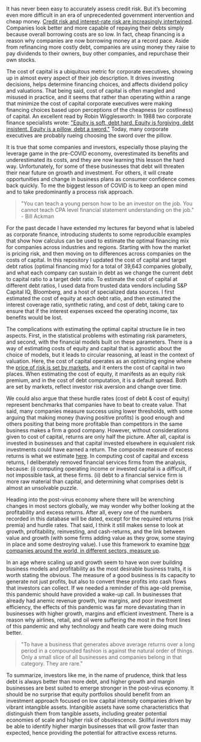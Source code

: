 It has never been easy to accurately assess credit risk. But it’s becoming even more difficult in an era of unprecedented government intervention and cheap money. [Credit risk and interest-rate risk are increasingly intertwined](https://github.com/rnfermincota/academic/blob/master/teaching/traditional_assets/database/effective-cost-debt.pdf). Companies look better and more capable of repaying their debts simply because overall borrowing costs are so low. In fact, cheap financing is a reason why companies are now borrowing money at a record pace. Aside from refinancing more costly debt, companies are using money they raise to pay dividends to their owners, buy other companies, and repurchase their own stocks. 

The cost of capital is a ubiquitous metric for corporate executives, showing up in almost every aspect of their job description. It drives investing decisions, helps determine financing choices, and affects dividend policy and valuations. That being said, cost of capital is often mangled and misused in practice, and it seems that rather than operating within a range that minimize the cost of capital corporate executives were making financing choices based upon perceptions of the cheapness (or costliness) of capital. An excellent read by Robin Wigglesworth: In 1988 two corporate finance specialists wrote: ["Equity is soft, debt hard. Equity is forgiving, debt insistent. Equity is a pillow, debt a sword."](https://www.ft.com/content/87efe5a9-4cb6-493b-a31a-f9efd5ddd242) Today, many corporate executives are probably rueing choosing the sword over the pillow.

It is true that some companies and investors, especially those playing the leverage game in the pre-COVID economy, overestimated its benefits and underestimated its costs, and they are now learning this lesson the hard way. Unfortunately, for some of these businesses that debt will threaten their near future on growth and investment. For others, it will create opportunities and change in business plans as consumer confidence comes back quickly. To me the biggest lesson of COVID is to keep an open mind and to take predominantly a process risk approach. 

>"You can teach a young person how to be an investor on the job.  You cannot teach CPA level financial statement understanding on the job." - Bill Ackman

For the past decade I have extended my lectures far beyond what is labeled as corporate finance, introducing students to some reproducible examples that show how calculus can be used to estimate the optimal financing mix for companies across industries and regions. Starting with how the market is pricing risk, and then moving on to differences across companies on the costs of capital. In this repository I updated the cost of capital and target debt ratios (optimal financing mix) for a total of 39,643 companies globally, and what each company can sustain in debt as we change the current debt to capital ratio to a target debt ratio. To estimate the cost of capital at different debt ratios, I used data from trusted data vendors including S&P Capital IQ, Bloomberg, and a host of specialized data sources. I first estimated the cost of equity at each debt ratio, and then estimated the interest coverage ratio, synthetic rating, and cost of debt, taking care to ensure that if the interest expenses exceed the operating income, tax benefits would be lost.

The complications with estimating the optimal capital structure lie in two aspects. First, in the statistical problems with estimating risk parameters, and second, with the financial models built on these parameters. There is a way of estimating costs of equity and capital that is agnostic about the choice of models, but it leads to circular reasoning, at least in the context of valuation. Here, the cost of capital operates as an optimizing engine where the [price of risk is set by markets](https://rpubs.com/rafael_nicolas/crp), and it enters the cost of capital in two places. When estimating the cost of equity, it manifests as an equity risk premium, and in the cost of debt computation, it is a default spread. Both are set by markets, reflect investor risk aversion and change over time. 

We could also argue that these hurdle rates (cost of debt & cost of equity) represent benchmarks that companies have to beat to create value. That said, many companies measure success using lower thresholds, with some arguing that making money (having positive profits) is good enough and others positing that being more profitable than competitors in the same business makes a firm a good company. However, without considerations given to cost of capital, returns are only half the picture. After all, capital is invested in businesses and that capital invested elsewhere in equivalent risk investments could have earned a return. The composite measure of excess returns is what we estimate [here](https://github.com/rnfermincota/academic/tree/master/teaching/traditional_assets/database/data). In computing cost of capital and excess returns, I deliberately removed financial services firms from the analysis, because: (i) computing operating income or invested capital is a difficult, if not impossible task, at these firms. (ii) debt to a financial service firm is more raw material than capital, and determining what comprises debt is almost an unsolvable puzzle. 

Heading into the post-virus economy where there will be wrenching changes in most sectors globally, we may wonder why bother looking at the profitability and excess returns. After all, every one of the numbers recorded in this database will be dated, except for the required returns (risk premia) and hurdle rates. That said, I think it still makes sense to look at growth, profitability, reinvesting, and cash-returns, and the link between value and growth (with some firms adding value as they grow, some staying in place and some destroying value). I use this framework to examine [how companies around the world, in different sectors, measure up](https://162tech.com/world.html). 

In an age where scaling up and growth seem to have won over building business models and profitability as the most desirable business traits, it is worth stating the obvious. The measure of a good business is its capacity to generate not just profits, but also to convert these profits into cash flows that investors can collect. If we needed a reminder of this age-old premise, this pandemic should have provided a wake-up call. In businesses that already had anemic revenue growth, low margins, and poor investment efficiency, the effects of this pandemic was far more devastating than in businesses with higher growth, margins and efficient investment. There is a reason why airlines, retail, and oil were suffering the most in the front lines of this pandemic and why technology and heath care were doing much better. 

>"To have a business that generates above average returns over a long period in a compounded fashion is against the natural order of things.  Only a small slice of all businesses and companies belong in that category. They are rare."

To summarize, investors like me, in the name of prudence, think that less debt is always better than more debt, and higher growth and margin businesses are best suited to emerge stronger in the post-virus economy. It should be no surprise that equity portfolios should benefit from an investment approach focused on low capital intensity companies driven by vibrant intangible assets. Intangible assets have some characteristics that distinguish them from tangible assets, including greater potential economies of scale and higher risk of obsolescence. Skillful investors may be able to identify higher margin businesses that will grow faster than expected, hence providing the potential for attractive excess returns.
